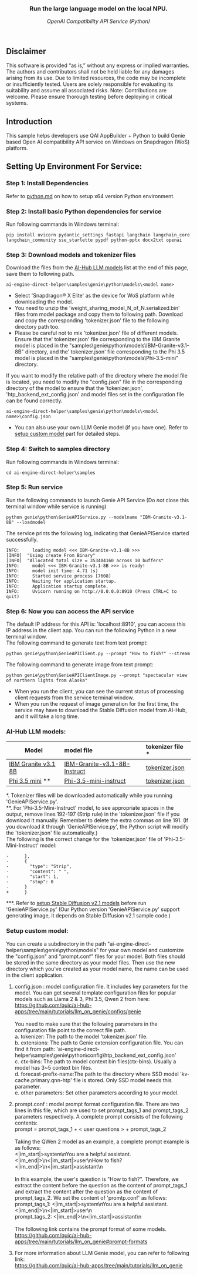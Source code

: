 <br>

<div align="center">
  <h3>Run the large language model on the local NPU.</h3>
  <p><i> OpenAI Compatibility API Service (Python) </i></p>
</div>
<br>

## Disclaimer
This software is provided “as is,” without any express or implied warranties. The authors and contributors shall not be held liable for any damages arising from its use. Due to limited resources, the code may be incomplete or insufficiently tested. Users are solely responsible for evaluating its suitability and assume all associated risks.
Note: Contributions are welcome. Please ensure thorough testing before deploying in critical systems.

## Introduction 
This sample helps developers use QAI AppBuilder + Python to build Genie based Open AI compatibility API service on Windows on Snapdragon (WoS) platform.

## Setting Up Environment For Service:

### Step 1: Install Dependencies
Refer to [python.md](../../../docs/python.md) on how to setup x64 version Python environment.

### Step 2: Install basic Python dependencies for service
Run following commands in Windows terminal:
```
pip install uvicorn pydantic_settings fastapi langchain langchain_core langchain_community sse_starlette pypdf python-pptx docx2txt openai
```

### Step 3: Download models and tokenizer files
Download the files from the [AI-Hub LLM models](https://github.com/quic/ai-engine-direct-helper/tree/main/samples/genie/python#ai-hub-llm-models) list at the end of this page, save them to following path. <br>
```
ai-engine-direct-helper\samples\genie\python\models\<model name>
```
* Select 'Snapdragon® X Elite' as the device for WoS platform while downloading the model.<br>
* You need to unzip the 'weight_sharing_model_N_of_N.serialized.bin' files from model package and copy them to following path. Download and copy the corresponding 'tokenizer.json' file to the following directory path too. 
* Please be careful not to mix 'tokenizer.json' file of different models. Ensure that the' tokenizer.json' file corresponding to the IBM Granite model is placed in the "samples\genie\python\models\IBM-Granite-v3.1-8B" directory, and the' tokenizer.json' file corresponding to the Phi 3.5 model is placed in the "samples\genie\python\models\Phi-3.5-mini" directory.<br>

If you want to modify the relative path of the directory where the model file is located, you need to modify the "config.json" file in the corresponding directory of the model to ensure that the 'tokenizer.json', 'htp_backend_ext_config.json' and model files set in the configuration file can be found correctly.
```
ai-engine-direct-helper\samples\genie\python\models\<model name>\config.json
```

* You can also use your own LLM Genie model (if you have one). Refer to [setup custom model](https://github.com/quic/ai-engine-direct-helper/tree/main/samples/genie/python#setup-custom-model) part for detailed steps.

### Step 4: Switch to samples directory
Run following commands in Windows terminal:
```
cd ai-engine-direct-helper\samples
```

### Step 5: Run service
Run the following commands to launch Genie API Service (Do *not* close this terminal window while service is running)
```
python genie\python\GenieAPIService.py --modelname "IBM-Granite-v3.1-8B" --loadmodel
```
The service prints the following log, indicating that GenieAPIService started successfully.
```
INFO:     loading model <<< IBM-Granite-v3.1-8B >>>
[INFO]  "Using create From Binary"
[INFO]  "Allocated total size = 353404160 across 10 buffers"
INFO:     model <<< IBM-Granite-v3.1-8B >>> is ready!
INFO:     model init time: 4.71 (s)
INFO:     Started service process [7608]
INFO:     Waiting for application startup.
INFO:     Application startup complete.
INFO:     Uvicorn running on http://0.0.0.0:8910 (Press CTRL+C to quit)
```

### Step 6: Now you can access the API service
The default IP address for this API is: 'localhost:8910', you can access this IP address in the client app.
You can run the following Python in a new terminal window. <br>
The following command to generate text from text prompt:
```
python genie\python\GenieAPIClient.py --prompt "How to fish?" --stream
```
The following command to generate image from text prompt:
```
python genie\python\GenieAPIClientImage.py --prompt "spectacular view of northern lights from Alaska"
```
* When you run the client, you can see the current status of processing client requests from the service terminal window. 
* When you run the request of image generation for the first time, the service may have to download the Stable Diffusion model from AI-Hub, and it will take a long time.

### AI-Hub LLM models:

|  Model  | model file  | tokenizer file *
|  ----  | :----   | :----   |
| [IBM Granite v3.1 8B](https://aihub.qualcomm.com/compute/models/ibm_granite_v3_1_8b_instruct) | [IBM-Granite-v3.1-8B-Instruct](https://qaihub-public-assets.s3.us-west-2.amazonaws.com/qai-hub-models/models/ibm_granite_v3_1_8b_instruct/v1/snapdragon_x_elite/models.zip) | [tokenizer.json](https://huggingface.co/ibm-granite/granite-3.1-8b-base/resolve/main/tokenizer.json?download=true) |
| [Phi 3.5 mini](https://aihub.qualcomm.com/compute/models/phi_3_5_mini_instruct) ** | [Phi-3.5-mini-instruct](https://qaihub-public-assets.s3.us-west-2.amazonaws.com/qai-hub-models/models/phi_3_5_mini_instruct/v1/snapdragon_x_elite/models.zip) | [tokenizer.json](https://huggingface.co/microsoft/Phi-3.5-mini-instruct/resolve/main/tokenizer.json?download=true) |

*. Tokenizer files will be downloaded automatically while you running 'GenieAPIService.py'.<br>
**. For 'Phi-3.5-Mini-Instruct' model, to see appropriate spaces in the output, remove lines 192-197 (Strip rule) in the 'tokenizer.json' file if you download it manually. Remember to delete the extra commas on line 191. (If you download it through 'GenieAPIService.py', the Python script will modify the 'tokenizer.json' file automatically.) <br>
The following is the correct change for the 'tokenizer.json' file of 'Phi-3.5-Mini-Instruct' model:<br>
```
-      },
-      {
-        "type": "Strip",
-        "content": " ",
-        "start": 1,
-        "stop": 0
-      }
+      }
```
***. Refer to [setup Stable Diffusion v2.1 models](../../python/README.md) before run 'GenieAPIService.py' (Our Python version 'GenieAPIService.py' support generating image, it depends on Stable Diffusion v2.1 sample code.)

### Setup custom model:
You can create a subdirectory in the path "ai-engine-direct-helper\samples\genie\python\models\" for your own model and customize the "config.json" and "prompt.conf" files for your model. Both files should be stored in the same directory as your model files. Then use the new directory which you've created as your model name, the name can be used in the client application. <br>

1. config.json : model configuration file. It includes key parameters for the model. You can get several template configuration files for popular models such as Llama 2 & 3, Phi 3.5, Qwen 2 from here:<br>
https://github.com/quic/ai-hub-apps/tree/main/tutorials/llm_on_genie/configs/genie <br><br>
You need to make sure that the following parameters in the configuration file point to the correct file path. <br>
a. tokenizer: The path to the model 'tokenizer.json' file. <br>
b. extensions: The path to Genie extension configuration file. You can find it from path: 'ai-engine-direct-helper\samples\genie\python\config\htp_backend_ext_config.json'<br>
c. ctx-bins: The path to model context bin files(ctx-bins). Usually a model has 3~5 context bin files. <br>
d. forecast-prefix-name:The path to the directory where SSD model 'kv-cache.primary.qnn-htp' file is stored. Only SSD model needs this parameter.<br>
e. other parameters: Set other parameters according to your model. <br>

2. prompt.conf : model prompt format configuration file. There are two lines in this file, which are used to set prompt_tags_1 and prompt_tags_2 parameters respectively. A complete prompt consists of the following contents: <br>
prompt = prompt_tags_1 + < user questions > + prompt_tags_2 <br><br>
Taking the QWen 2 model as an example, a complete prompt example is as follows: <br>
<|im_start|>system\nYou are a helpful assistant.<|im_end|>\n<|im_start|>user\nHow to fish?<|im_end|>\n<|im_start|>assistant\n <br><br>
In this example, the user's question is "How to fish?". Therefore, we extract the content before the question as the content of prompt_tags_1 and extract the content after the question as the content of prompt_tags_2. We set the content of 'promtp.conf' as follows: <br>
prompt_tags_1: <|im_start|>system\nYou are a helpful assistant.<|im_end|>\n<|im_start|>user\n <br>
prompt_tags_2: <|im_end|>\n<|im_start|>assistant\n <br><br>
The following link contains the prompt format of some models. <br>
https://github.com/quic/ai-hub-apps/tree/main/tutorials/llm_on_genie#prompt-formats <br>

3. For more information about LLM Genie model, you can refer to following link: <br>
https://github.com/quic/ai-hub-apps/tree/main/tutorials/llm_on_genie
